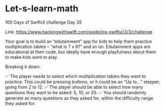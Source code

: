 # Let-s-learn-math
100 Days of SwiftUI challenge Day 35

Link: https://www.hackingwithswift.com/guide/ios-swiftui/3/3/challenge

Your goal is to build an “edutainment” app for kids to help them practice multiplication tables – “what is 7 x 8?” and so on. Edutainment apps are educational at their code, but ideally have enough playfulness about them to make kids want to play.

Breaking it down:

✅ The player needs to select which multiplication tables they want to practice. This could be pressing buttons, or it could be an “Up to…” stepper, going from 2 to 12.
✅ The player should be able to select how many questions they want to be asked: 5, 10, or 20.
✅ You should randomly generate as many questions as they asked for, within the difficulty range they asked for.
